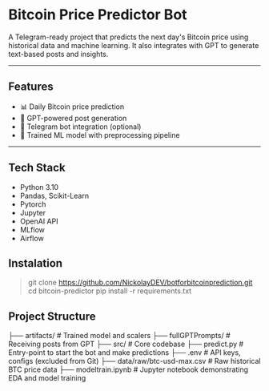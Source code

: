 # Bitcoin Price Predictor Bot

A Telegram-ready project that predicts the next day's Bitcoin price using historical data and machine learning.
It also integrates with GPT to generate text-based posts and insights.

---

## Features

- 📊 Daily Bitcoin price prediction
- 🤖 GPT-powered post generation
- 📡 Telegram bot integration (optional)
- 🧠 Trained ML model with preprocessing pipeline

---

## Tech Stack

- Python 3.10
- Pandas, Scikit-Learn
- Pytorch
- Jupyter
- OpenAI API
- MLflow
- Airflow
## Instalation
> git clone https://github.com/NickolayDEV/botforbitcoinprediction.git
> cd bitcoin-predictor
> pip install -r requirements.txt
## Project Structure
├── artifacts/                # Trained model and scalers
├── fullGPTPrompts/           # Receiving posts from GPT
├── src/                      # Core codebase
├── predict.py                # Entry-point to start the bot and make predictions
├── .env                      # API keys, configs (excluded from Git)
├── data/raw/btc-usd-max.csv  # Raw historical BTC price data
├── modeltrain.ipynb          # Jupyter notebook demonstrating EDA and model training
